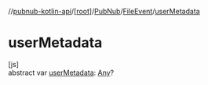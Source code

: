 //[pubnub-kotlin-api](../../../../index.md)/[[root]](../../index.md)/[PubNub](../index.md)/[FileEvent](index.md)/[userMetadata](user-metadata.md)

# userMetadata

[js]\
abstract var [userMetadata](user-metadata.md): [Any](https://kotlinlang.org/api/core/kotlin-stdlib/kotlin/-any/index.html)?
